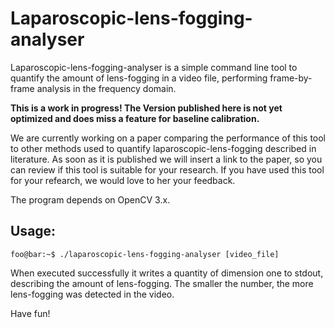 # Laparoscopic-lens-fogging-analyser

Laparoscopic-lens-fogging-analyser is a simple command line tool to quantify the amount of lens-fogging in a video file, performing frame-by-frame analysis in the frequency domain.

**This is a work in progress! The Version published here is not yet optimized and does miss a feature for baseline calibration.**

We are currently working on a paper comparing the performance of this tool to other methods used to quantify laparoscopic-lens-fogging described in literature. 
As soon as it is published we will insert a link to the paper, so you can review if this tool is suitable for your research.
If you have used this tool for your refearch, we would love to her your feedback.


The program depends on OpenCV 3.x.

## Usage:
```console
foo@bar:~$ ./laparoscopic-lens-fogging-analyser [video_file]
```

When executed successfully it writes a quantity of dimension one to stdout, describing the amount of lens-fogging. The smaller the number, the more lens-fogging was detected in the video.


Have fun!


